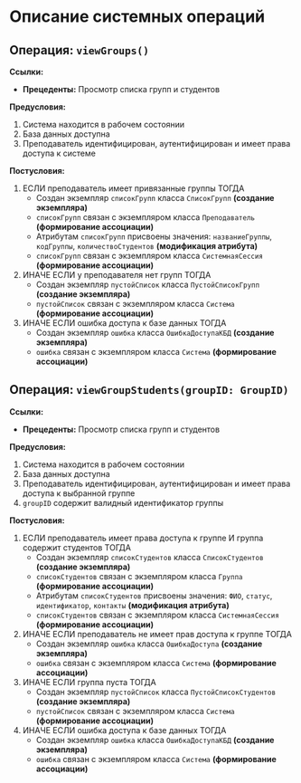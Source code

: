# Описание системных операций

## Операция: `viewGroups()`

**Ссылки:**
- **Прецеденты:** Просмотр списка групп и студентов

**Предусловия:**
1. Система находится в рабочем состоянии
2. База данных доступна
3. Преподаватель идентифицирован, аутентифицирован и имеет права доступа к системе

**Постусловия:**
1. ЕСЛИ преподаватель имеет привязанные группы ТОГДА
   - Создан экземпляр `списокГрупп` класса `СписокГрупп` **(создание экземпляра)**
   - `списокГрупп` связан с экземпляром класса `Преподаватель` **(формирование ассоциации)**
   - Атрибутам `списокГрупп` присвоены значения: `названиеГруппы`, `кодГруппы`, `количествоСтудентов` **(модификация атрибута)**
   - `списокГрупп` связан с экземпляром класса `СистемнаяСессия` **(формирование ассоциации)**
2. ИНАЧЕ ЕСЛИ у преподавателя нет групп ТОГДА
   - Создан экземпляр `пустойСписок` класса `ПустойСписокГрупп` **(создание экземпляра)**
   - `пустойСписок` связан с экземпляром класса `Система` **(формирование ассоциации)**
3. ИНАЧЕ ЕСЛИ ошибка доступа к базе данных ТОГДА
   - Создан экземпляр `ошибка` класса `ОшибкаДоступаКБД` **(создание экземпляра)**
   - `ошибка` связан с экземпляром класса `Система` **(формирование ассоциации)**

## Операция: `viewGroupStudents(groupID: GroupID)`

**Ссылки:**
- **Прецеденты:** Просмотр списка групп и студентов

**Предусловия:**
1. Система находится в рабочем состоянии
2. База данных доступна
3. Преподаватель идентифицирован, аутентифицирован и имеет права доступа к выбранной группе
4. `groupID` содержит валидный идентификатор группы

**Постусловия:**
1. ЕСЛИ преподаватель имеет права доступа к группе И группа содержит студентов ТОГДА
   - Создан экземпляр `списокСтудентов` класса `СписокСтудентов` **(создание экземпляра)**
   - `списокСтудентов` связан с экземпляром класса `Группа` **(формирование ассоциации)**
   - Атрибутам `списокСтудентов` присвоены значения: `ФИО`, `статус`, `идентификатор`, `контакты` **(модификация атрибута)**
   - `списокСтудентов` связан с экземпляром класса `СистемнаяСессия` **(формирование ассоциации)**
2. ИНАЧЕ ЕСЛИ преподаватель не имеет прав доступа к группе ТОГДА
   - Создан экземпляр `ошибка` класса `ОшибкаДоступа` **(создание экземпляра)**
   - `ошибка` связан с экземпляром класса `Система` **(формирование ассоциации)**
3. ИНАЧЕ ЕСЛИ группа пуста ТОГДА
   - Создан экземпляр `пустойСписок` класса `ПустойСписокСтудентов` **(создание экземпляра)**
   - `пустойСписок` связан с экземпляром класса `Система` **(формирование ассоциации)**
4. ИНАЧЕ ЕСЛИ ошибка доступа к базе данных ТОГДА
   - Создан экземпляр `ошибка` класса `ОшибкаДоступаКБД` **(создание экземпляра)**
   - `ошибка` связан с экземпляром класса `Система` **(формирование ассоциации)**
